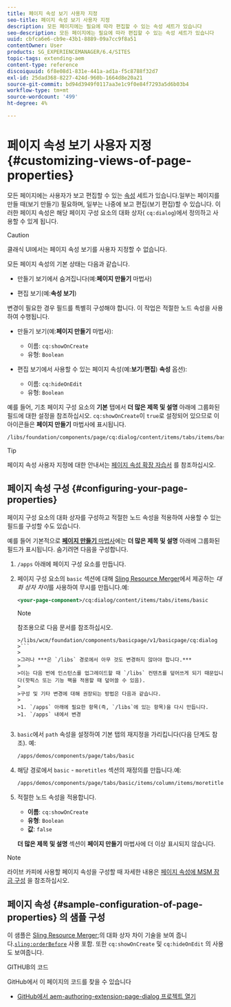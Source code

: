 ```yaml
---
title: 페이지 속성 보기 사용자 지정
seo-title: 페이지 속성 보기 사용자 지정
description: 모든 페이지에는 필요에 따라 편집할 수 있는 속성 세트가 있습니다
seo-description: 모든 페이지에는 필요에 따라 편집할 수 있는 속성 세트가 있습니다
uuid: cbfca6e6-cb9e-43b1-8889-09a7cc9f8a51
contentOwner: User
products: SG_EXPERIENCEMANAGER/6.4/SITES
topic-tags: extending-aem
content-type: reference
discoiquuid: 6f8e08d1-831e-441a-ad1a-f5c8788f32d7
exl-id: 25dad368-8227-424d-960b-1664d8e20a21
source-git-commit: bd94d3949f0117aa3e1c9f0e84f7293a5d6b03b4
workflow-type: tm+mt
source-wordcount: '499'
ht-degree: 4%

---
```


# 페이지 속성 보기 사용자 지정{#customizing-views-of-page-properties}

모든 페이지에는 사용자가 보고 편집할 수 있는 [속성](/help/sites-authoring/editing-page-properties.md) 세트가 있습니다.일부는 페이지를 만들 때(보기 만들기) 필요하며, 일부는 나중에 보고 편집(보기 편집)할 수 있습니다. 이러한 페이지 속성은 해당 페이지 구성 요소의 대화 상자( `cq:dialog`)에서 정의하고 사용할 수 있게 됩니다.

>[!CAUTION]
>
>클래식 UI에서는 페이지 속성 보기를 사용자 지정할 수 없습니다.

모든 페이지 속성의 기본 상태는 다음과 같습니다.

* 만들기 보기에서 숨겨집니다(예:**페이지 만들기** 마법사)

* 편집 보기(예:**속성 보기**)

변경이 필요한 경우 필드를 특별히 구성해야 합니다. 이 작업은 적절한 노드 속성을 사용하여 수행됩니다.

* 만들기 보기(예:**페이지 만들기** 마법사):

   * 이름: `cq:showOnCreate`
   * 유형: `Boolean`

* 편집 보기에서 사용할 수 있는 페이지 속성(예:**보기**/**편집**) **속성** 옵션):

   * 이름: `cq:hideOnEdit`
   * 유형: `Boolean`

예를 들어, 기초 페이지 구성 요소의 **기본** 탭에서 **더 많은 제목 및 설명** 아래에 그룹화된 필드에 대한 설정을 참조하십시오. `cq:showOnCreate`이 `true`로 설정되어 있으므로 이 아이콘들은 **페이지 만들기** 마법사에 표시됩니다.

```xml
/libs/foundation/components/page/cq:dialog/content/items/tabs/items/basic/items/column/items/moretitles
```

>[!TIP]
>
>페이지 속성 사용자 지정에 대한 안내서는 [페이지 속성 확장 자습서](https://docs.adobe.com/content/help/en/experience-manager-learn/sites/developing/page-properties-technical-video-develop.html) 를 참조하십시오.

## 페이지 속성 구성 {#configuring-your-page-properties}

페이지 구성 요소의 대화 상자를 구성하고 적절한 노드 속성을 적용하여 사용할 수 있는 필드를 구성할 수도 있습니다.

예를 들어 기본적으로 [**페이지 만들기** 마법사](/help/sites-authoring/managing-pages.md#creating-a-new-page)에는 **더 많은 제목 및 설명** 아래에 그룹화된 필드가 표시됩니다. 숨기려면 다음을 구성합니다.

1. `/apps` 아래에 페이지 구성 요소를 만듭니다.
1. 페이지 구성 요소의 `basic` 섹션에 대해 [Sling Resource Merger](/help/sites-developing/sling-resource-merger.md)에서 제공하는 *대화 상자 차이*&#x200B;를 사용하여 무시를 만듭니다.예:

   ```xml
   <your-page-component>/cq:dialog/content/items/tabs/items/basic
   ```

   >[!NOTE]
   >
   >참조용으로 다음 문서를 참조하십시오.
   >
   >
   ```
   >/libs/wcm/foundation/components/basicpage/v1/basicpage/cq:dialog
   >```
   >
   >그러나 ***은 `/libs` 경로에서 아무 것도 변경하지 않아야 합니다.***
   >
   >이는 다음 번에 인스턴스를 업그레이드할 때 `/libs` 컨텐츠를 덮어쓰게 되기 때문입니다(핫픽스 또는 기능 팩을 적용할 때 덮어쓸 수 있음).
   >
   >구성 및 기타 변경에 대해 권장되는 방법은 다음과 같습니다.
   >
   >1. `/apps` 아래에 필요한 항목(즉, `/libs`에 있는 항목)을 다시 만듭니다.
   >1. `/apps` 내에서 변경


1. `basic`에서 `path` 속성을 설정하여 기본 탭의 재지정을 가리킵니다(다음 단계도 참조). 예:

   ```xml
   /apps/demos/components/page/tabs/basic
   ```

1. 해당 경로에서 `basic` - `moretitles` 섹션의 재정의를 만듭니다.예:

   ```xml
   /apps/demos/components/page/tabs/basic/items/column/items/moretitles
   ```

1. 적절한 노드 속성을 적용합니다.

   * **이름**: `cq:showOnCreate`
   * **유형**: `Boolean`
   * **값**:  `false`

   **더 많은 제목 및 설명** 섹션이 **페이지 만들기** 마법사에 더 이상 표시되지 않습니다.

>[!NOTE]
>
>라이브 카피에 사용할 페이지 속성을 구성할 때 자세한 내용은 [페이지 속성에 MSM 잠금 구성](/help/sites-developing/extending-msm.md#configuring-msm-locks-on-page-properties-touch-enabled-ui) 을 참조하십시오.

## 페이지 속성 {#sample-configuration-of-page-properties} 의 샘플 구성

이 샘플은 [Sling Resource Merger](/help/sites-developing/sling-resource-merger.md);의 대화 상자 차이 기술을 보여 줍니다.[`sling:orderBefore`](/help/sites-developing/sling-resource-merger.md#properties) 사용 포함. 또한 `cq:showOnCreate` 및 `cq:hideOnEdit` 의 사용도 보여줍니다.

GITHUB의 코드

GitHub에서 이 페이지의 코드를 찾을 수 있습니다

* [GitHub에서 aem-authoring-extension-page-dialog 프로젝트 열기](https://github.com/Adobe-Marketing-Cloud/aem-authoring-extension-page-dialog)
